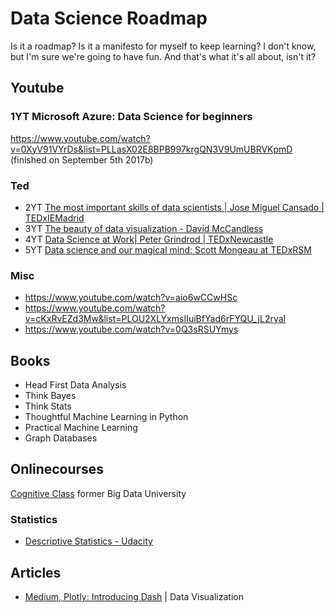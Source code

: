 # Data Science Roadmap

Is it a roadmap? Is it a manifesto for myself to keep learning? I don't know, but I'm sure we're going to have fun. And that's what it's all about, isn't it?

## Youtube
### 1YT Microsoft Azure: Data Science for beginners
https://www.youtube.com/watch?v=0XyV91VYrDs&list=PLLasX02E8BPB997krgQN3V9UmUBRVKpmD (finished on September 5th 2017b)

### Ted

* 2YT [The most important skills of data scientists | Jose Miguel Cansado | TEDxIEMadrid](https://www.youtube.com/watch?v=qrhRfPY4F4w "Data science for beginners")
* 3YT [The beauty of data visualization - David McCandless](https://www.youtube.com/watch?v=5Zg-C8AAIGg "The beauty of data visualization")
* 4YT [Data Science at Work| Peter Grindrod | TEDxNewcastle](https://www.youtube.com/watch?v=mH4mjF9ONy8 "Data Science at Work")
* 5YT [Data science and our magical mind: Scott Mongeau at TEDxRSM](https://www.youtube.com/watch?v=q4d1DArZKgo "Data science and our magical mind")

### Misc

* https://www.youtube.com/watch?v=aio6wCCwHSc
* https://www.youtube.com/watch?v=cKxRvEZd3Mw&list=PLOU2XLYxmsIIuiBfYad6rFYQU_jL2ryal
* https://www.youtube.com/watch?v=0Q3sRSUYmys

## Books

* Head First Data Analysis
* Think Bayes
* Think Stats
* Thoughtful Machine Learning in Python
* Practical Machine Learning
* Graph Databases

## Onlinecourses
[Cognitive Class](https://cognitiveclass.ai "") former Big Data University

### Statistics

* [Descriptive Statistics - Udacity](https://de.udacity.com/course/intro-to-descriptive-statistics--ud827 "Descriptive Statistics")

## Articles

* [Medium, Plotly: Introducing Dash](https://medium.com/@plotlygraphs/introducing-dash-5ecf7191b503 "Introducing Dash") | Data Visualization 


